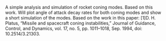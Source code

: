 A simple analysis and simulation of rocket coning modes. Based on this work. Will plot angle of attack decay rates for both coning modes and show a short simulation of the modes.
Based on the work in this paper:
[1]D. H. Platus, “Missile and spacecraft coning instabilities,” Journal of Guidance, Control, and Dynamics, vol. 17, no. 5, pp. 1011–1018, Sep. 1994, doi: 10.2514/3.21303.
